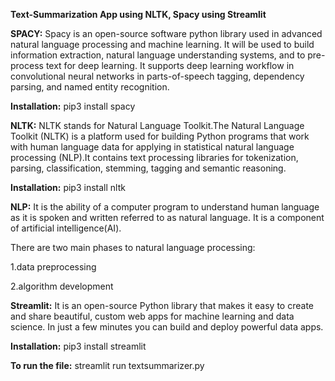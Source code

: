 **Text-Summarization App using NLTK, Spacy using Streamlit**

**SPACY:**
Spacy is an open-source software python library used in advanced natural language processing and machine learning. It will be used to build information extraction, natural language understanding systems, and to pre-process text for deep learning. It supports deep learning workflow in convolutional neural networks in parts-of-speech tagging, dependency parsing, and named entity recognition.

**Installation:**
pip3 install spacy

**NLTK:**
NLTK stands for Natural Language Toolkit.The Natural Language Toolkit (NLTK) is a platform used for building Python programs that work with human language data for applying in statistical natural language processing (NLP).It contains text processing libraries for tokenization, parsing, classification, stemming, tagging and semantic reasoning.

**Installation:**
pip3 install nltk

**NLP:**
It is the ability of a computer program to understand human language as it is spoken and written referred to as natural language. It is a component of artificial intelligence(AI).

There are two main phases to natural language processing: 

1.data preprocessing

2.algorithm development

**Streamlit:**
It is an open-source Python library that makes it easy to create and share beautiful, custom web apps for machine learning and data science. In just a few minutes you can build and deploy powerful data apps.

**Installation:**
pip3 install streamlit

**To run the file:**
streamlit run textsummarizer.py

